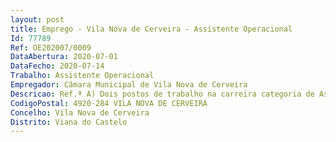 ```yaml
--- 
layout: post
title: Emprego - Vila Nova de Cerveira - Assistente Operacional
Id: 77789
Ref: OE202007/0009
DataAbertura: 2020-07-01
DataFecho: 2020-07-14
Trabalho: Assistente Operacional
Empregador: Câmara Municipal de Vila Nova de Cerveira
Descricao: Ref.ª A) Dois postos de trabalho na carreira categoria de Assistente Operacional (Cantoneiro de Limpezas) – horário 35 horas semanais Ref.ª B) Um posto de trabalho na carreira categoria de Assistente Operacional (Auxiliar de Serviços Gerais Pavilhão) – horário 35 horas semanais de Terça feira a Sábado.
CodigoPostal: 4920-284 VILA NOVA DE CERVEIRA
Concelho: Vila Nova de Cerveira
Distrito: Viana do Castelo
--- 
```


